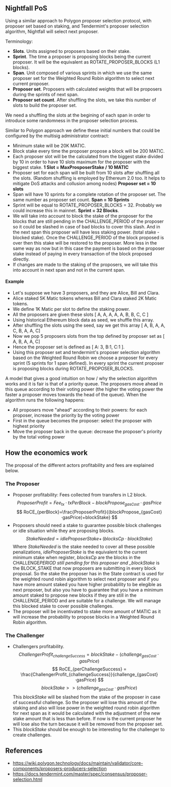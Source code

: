 ## Nightfall PoS

Using a similar approach to Polygon proposer selection protocol, with proposer set based on staking,
and Tendermint's proposer selection algorithm, Nightfall will select next proposer.

Terminology:

- **Slots**. Units assigned to proposers based on their stake.
- **Sprint**. The time a proposer is proposing blocks being the current proposer. It will be the
  equivalent as ROTATE_PROPOSER_BLOCKS (L1 blocks).
- **Span**. Unit composed of various sprints in which we use the same proposer set for the Weighted
  Round Robin algorithm to select next current proposer.
- **Proposer set**. Proposers with calculated weights that will be proposers during the sprints of
  next span.
- **Proposer set count**. After shuffling the slots, we take this number of slots to build the
  proposer set.

We need a shuffling the slots at the begining of each span in order to introduce some randomness in
the proposer selection process.

Similar to Polygon approach we define these initial numbers that could be configured by the multisig
administrator contract:

- Minimum stake will be 20K MATIC.
- Block stake every time the proposer propose a block will be 200 MATIC.
- Each proposer slot will be the calculated from the biggest stake divided by 10 in order to have 10
  slots maximum for the proposer with the biggest stake. **1 Slot = MaxProsposerStake / 10 MATIC**
- Proposer set for each span will be built from 10 slots after shuffling all the slots. (Random
  shuffling is employed by Ethereum 2.0 too. It helps to mitigate DoS attacks and collusion among
  nodes) **Proposer set = 10 slots**
- Span will have 10 sprints for a complete rotation of the proposer set. The same number as proposer
  set count. **Span = 10 Sprints**
- Sprint will be equal to ROTATE_PROPOSER_BLOCKS = 32. Probably we could increase this in mainnet.
  **Sprint = 32 Blocks**.
- We will take into account to block the stake of the proposer for the blocks that are still pending
  in the CHALLENGE_PERIOD of the proposer so it could be slashed in case of bad blocks to cover this
  slash. And in the next span this proposer will have less staking power. (total stake - blocked
  stake). Once the CHALLENGE_PERIOD of the block proposed is over then this stake will be restored
  to the proposer. More less in the same way as now but in this case the payment is based on the
  proposer stake instead of paying in every transaction of the block proposed directly.
- If changes are made to the staking of the proposers, we will take this into account in next span
  and not in the current span.

#### Example

- Let's suppose we have 3 proposers, and they are Alice, Bill and Clara.
- Alice staked 5K Matic tokens whereas Bill and Clara staked 2K Matic tokens.
- We define 1K Matic per slot to define the staking power.
- All the proposers are given these slots [ A, A, A, A, A, B, B, C, C ]
- Using historical Ethereum block data as seed, we shuffle this array.
- After shuffling the slots using the seed, say we get this array [ A, B, A, A, C, B, A, A, C]
- Now we pop 5 proposers slots from the top defined by proposer set as [ A, B, A, A, C]
- Hence the proposer set is defined as [ A: 3, B:1, C:1 ].
- Using this proposer set and tendermint's proposer selection algorithm based on the Weighted Round
  Robin we choose a proposer for every sprint (5 sprints for 1 span defined). In every sprint the
  current proposer is proposing blocks during ROTATE_PROPOSER_BLOCKS.

A model that gives a good intuition on how / why the selection algorithm works and it is fair is
that of a priority queue. The proposers move ahead in this queue according to their voting power
(the higher the voting power the faster a proposer moves towards the head of the queue). When the
algorithm runs the following happens:

- All proposers move "ahead" according to their powers: for each proposer, increase the priority by
  the voting power
- First in the queue becomes the proposer: select the proposer with highest priority
- Move the proposer back in the queue: decrease the proposer's priority by the total voting power

## How the economics work

The proposal of the different actors profitability and fees are explained below.

### The Proposer

- Proposer profitability: Fees collected from transfers in L2 block.
  $$
  ProposerProfit = Fee_{tx}·txPerBlock-blockPropose_{gasCost}·gasPrice
  $$
  $$
  RoCE_{perBlock}=\frac{ProposerProfit}{(blockPropose_{gasCost}·gasPrice)+blockStake}
  $$
- Proposers should need a stake to guarantee possible block challenges or idle situation while they
  are proposing blocks.
  $$
    {StakeNeeded} = {idleProposerStake}+\,(blocksCp·blockStake)
  $$
  Where _StakeNeeded_ is the stake needed to cover all these possible penalizations,
  _idleProposerStake_ is the equivalent to the current minimum stake when register, _blocksCp_ are
  the blocks in the CHALLENGE*PERIOD still pending for this proposer and \_blockStake* is the
  BLOCK_STAKE that now proposers are submitting in every block proposal. So the stake the proposer
  has in the State contract is used for the weighted round robin algorithm to select next proposer
  and if you have more amount staked you have higher probability to be elegible as next proposer,
  but also you have to guarantee that you have a minimum amount staked to propose new blocks if they
  are still in the CHALLENGE_PERIOD and are suitable for a challenge. We will manage this blocked
  stake to cover possible challenges.
- The proposer will be incentivated to stake more amount of MATIC as it will increase the
  probability to propose blocks in a Weighted Round Robin algorithm.

### The Challenger

- Challengers profitability.
  $$
    ChallengerProfit_{challengeSuccess} = blockStake-(challenge_{gasCost}·gasPrice)
  $$
  $$
  RoCE_{perChallengeSuccess} = \frac{ChallengerProfit_{challengeSuccess}}{challenge_{gasCost}·gasPrice}
  $$
  $$
  blockStake >> (challenge_{gasCost}·gasPrice)
  $$
  This $blockStake$ will be slashed from the stake of the proposer in case of successful challenge.
  So the proposer will lose this amount of the staking and also will lose power in the weighted
  round robin algorithm for next span as it would be calculated with the adjustment of the new stake
  amount that is less than before. If now is the current proposer he will lose also the turn because
  it will be removed from the proposer set.
- This _blockStake_ should be enough to be interesting for the challenger to create challenges.

## References

- https://wiki.polygon.technology/docs/maintain/validator/core-components/proposers-producers-selection
- https://docs.tendermint.com/master/spec/consensus/proposer-selection.html
